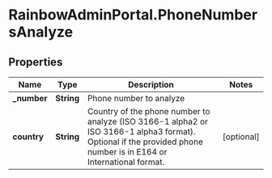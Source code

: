 # RainbowAdminPortal.PhoneNumbersAnalyze

## Properties

Name | Type | Description | Notes
------------ | ------------- | ------------- | -------------
**_number** | **String** | Phone number to analyze | 
**country** | **String** | Country of the phone number to analyze (ISO 3166-1 alpha2 or ISO 3166-1 alpha3 format).    Optional if the provided phone number is in E164 or International format. | [optional] 


